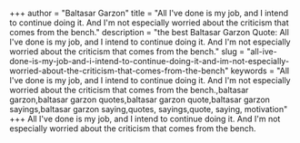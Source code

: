 +++
author = "Baltasar Garzon"
title = "All I've done is my job, and I intend to continue doing it. And I'm not especially worried about the criticism that comes from the bench."
description = "the best Baltasar Garzon Quote: All I've done is my job, and I intend to continue doing it. And I'm not especially worried about the criticism that comes from the bench."
slug = "all-ive-done-is-my-job-and-i-intend-to-continue-doing-it-and-im-not-especially-worried-about-the-criticism-that-comes-from-the-bench"
keywords = "All I've done is my job, and I intend to continue doing it. And I'm not especially worried about the criticism that comes from the bench.,baltasar garzon,baltasar garzon quotes,baltasar garzon quote,baltasar garzon sayings,baltasar garzon saying,quotes, sayings,quote, saying, motivation"
+++
All I've done is my job, and I intend to continue doing it. And I'm not especially worried about the criticism that comes from the bench.
